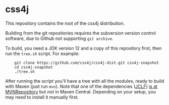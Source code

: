 # css4j

This repository contains the root of the css4j distribution.

Building from the git repositories requires the subversion version control software, due to Github not supporting `git archive`.

To build, you need a JDK version 12 and a copy of this repository first, then run the `tree.sh` script. For example:
```
    git clone https://github.com/css4j/css4j-dist.git css4j-snapshot
    cd css4j-snapshot
    ./tree.sh
```
After running the script you'll have a tree with all the modules, ready to build with Maven (just run `mvn`). Note that one of the dependencies ([JCLF](https://sourceforge.net/projects/jclf/)) [is at MVNRepository](https://mvnrepository.com/artifact/io.sf.jclf/jclf) but not in Maven Central. Depending on your setup, you may need to install it manually first.

